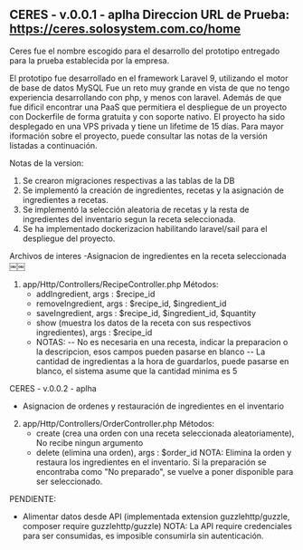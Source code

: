 
CERES - v.0.0.1 - aplha
Direccion URL de Prueba: <https://ceres.solosystem.com.co/home>
-----

Ceres fue el nombre escogido para el desarrollo del prototipo entregado para la prueba establecida
por la empresa.

El prototipo fue desarrollado en el framework Laravel 9, utilizando el motor de base de datos MySQL
Fue un reto muy grande en vista de que no tengo experiencia desarrollando con php, y menos con laravel. Además de que fue dificil encontrar una PaaS que permitiera el despliegue de un proyecto con Dockerfile de forma gratuita y con soporte nativo.
El proyecto ha sido desplegado en una VPS privada y tiene un lifetime de 15 días.
Para mayor iformación sobre el proyecto, puede consultar las notas de la versión listadas a continuación.

Notas de la version:

1. Se crearon migraciones respectivas a las tablas de la DB
1. Se implementó la creación de ingredientes, recetas y la asignación de ingredientes a recetas.
3. Se implementó la selección aleatoria de recetas y la resta de ingredientes del inventario segun la receta seleccionada.
4. Se ha implementado dockerizacion habilitando laravel/sail para el despliegue del proyecto.


Archivos de interes
-Asignacion de ingredientes en la receta seleccionada
￼￼

1. app/Http/Controllers/RecipeController.php
    Métodos:
    - addIngredient, args : $recipe_id
    - removeIngredient, args : $recipe_id, $ingredient_id
    - saveIngredient, args : $recipe_id, $ingredient_id, $quantity
    - show (muestra los datos de la receta con sus respectivos ingredientes), args : $recipe_id
    - NOTAS:
       -- No es necesaria en una recesta, indicar la preparacion o la descripcion, esos campos pueden pasarse en blanco
       -- La cantidad de ingredientas a la hora de guardarlos, puede pasarse en blanco, el sistema asume que la cantidad minima es 5
        
CERES - v.0.0.2 - aplha

- Asignacion de ordenes y restauración de ingredientes en el inventario

2. app/Http/Controllers/OrderController.php
    Métodos:
    - create (crea una orden con una receta seleccionada aleatoriamente), No recibe ningun argumento
    - delete (elimina una orden), args : $order_id NOTA: Elimina la orden y restaura los ingredientes en el inventario. Si la preparación se encontraba como "No preparado", se vuelve a poner disponible para ser seleccionado.

PENDIENTE:

- Alimentar datos desde API  (implementada extension guzzlehttp/guzzle, composer require guzzlehttp/guzzle)
NOTA: La API require credenciales para ser consumidas, es imposible consumirla sin autenticación.
